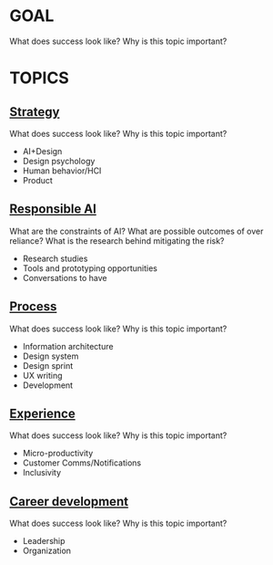 # GOAL
What does success look like? Why is this topic important?

# TOPICS
## [Strategy](topic-strategy.md)
What does success look like? Why is this topic important?
  - AI+Design
  - Design psychology
  - Human behavior/HCI
  - Product

## [Responsible AI](topic-rai.md)
What are the constraints of AI? What are possible outcomes of over reliance? What is the research behind mitigating the risk?
  - Research studies
  - Tools and prototyping opportunities
  - Conversations to have

## [Process](topic-process.md)
What does success look like? Why is this topic important?
  - Information architecture
  - Design system
  - Design sprint
  - UX writing
  - Development
    
## [Experience](topic-experience.md)
What does success look like? Why is this topic important?
  - Micro-productivity
  - Customer Comms/Notifications
  - Inclusivity

## [Career development](topic-career.md)
What does success look like? Why is this topic important?
 - Leadership
 - Organization

